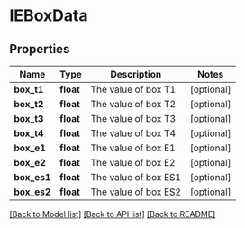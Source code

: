# IEBoxData

## Properties
Name | Type | Description | Notes
------------ | ------------- | ------------- | -------------
**box_t1** | **float** | The value of box T1 | [optional] 
**box_t2** | **float** | The value of box T2 | [optional] 
**box_t3** | **float** | The value of box T3 | [optional] 
**box_t4** | **float** | The value of box T4 | [optional] 
**box_e1** | **float** | The value of box E1 | [optional] 
**box_e2** | **float** | The value of box E2 | [optional] 
**box_es1** | **float** | The value of box ES1 | [optional] 
**box_es2** | **float** | The value of box ES2 | [optional] 

[[Back to Model list]](../README.md#documentation-for-models) [[Back to API list]](../README.md#documentation-for-api-endpoints) [[Back to README]](../README.md)


